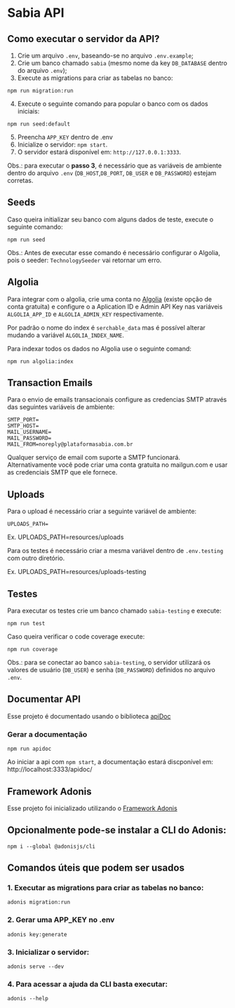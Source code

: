# Sabia API

## Como executar o servidor da API?

1. Crie um arquivo `.env`, baseando-se no arquivo `.env.example`;
2. Crie um banco chamado `sabia` (mesmo nome da key `DB_DATABASE` dentro do arquivo `.env`);
3. Execute as migrations para criar as tabelas no banco:

```
npm run migration:run
```

4. Execute o seguinte comando para popular o banco com os dados iniciais:

```
npm run seed:default
```

5. Preencha `APP_KEY` dentro de .env
6. Inicialize o servidor: `npm start`.
7. O servidor estará disponível em: `http://127.0.0.1:3333`.

Obs.: para executar o **passo 3**, é necessário que as variáveis de ambiente dentro do arquivo `.env` (`DB_HOST`,`DB_PORT`, `DB_USER` e `DB_PASSWORD`) estejam corretas.

## Seeds
Caso queira initializar seu banco com alguns dados de teste, execute o seguinte comando:

```
npm run seed
```
Obs.: Antes de executar esse comando é necessário configurar o Algolia, pois o seeder: `TechnologySeeder` vai retornar um erro.

## Algolia

Para integrar com o algolia, crie uma conta no [Algolia](https://www.algolia.) (existe opção de conta gratuita) e configure o a Aplication ID e Admin API Key nas variáveis `ALGOLIA_APP_ID` e `ALGOLIA_ADMIN_KEY` respectivamente.

Por padrão o nome do index é `serchable_data` mas é possível alterar mudando a variável `ALGOLIA_INDEX_NAME`.

Para indexar todos os dados no Algolia use o seguinte comand:

```
npm run algolia:index
```

## Transaction Emails

Para o envio de emails transacionais configure as credencias SMTP através das seguintes variáveis de ambiente:

```
SMTP_PORT=
SMTP_HOST=
MAIL_USERNAME=
MAIL_PASSWORD=
MAIL_FROM=noreply@plataformasabia.com.br
```

Qualquer serviço de email com suporte a SMTP funcionará. Alternativamente você pode criar uma conta gratuita no mailgun.com e usar as credenciais SMTP que ele fornece.

## Uploads

Para o upload é necessário criar a seguinte variável de ambiente:

```
UPLOADS_PATH=
```
Ex. UPLOADS_PATH=resources/uploads

Para os testes é necessário criar a mesma variável dentro de `.env.testing` com outro diretório. 

Ex. UPLOADS_PATH=resources/uploads-testing

## Testes

Para executar os testes crie um banco chamado `sabia-testing` e execute:

```
npm run test
```

Caso queira verificar o code coverage execute:

```
npm run coverage
```

Obs.: para se conectar ao banco `sabia-testing`, o servidor utilizará os valores de usuário (`DB_USER`) e senha (`DB_PASSWORD`) definidos no arquivo `.env`.

## Documentar API

Esse projeto é documentado usando o biblioteca [apiDoc](https://apidocjs.com/)

### Gerar a documentação

```
npm run apidoc
```
Ao iniciar a api com `npm start`, a documentação estará discponível em: http://localhost:3333/apidoc/

## Framework Adonis

Esse projeto foi inicializado utilizando o [Framework Adonis](https://adonisjs.com/)

## Opcionalmente pode-se instalar a CLI do Adonis:

```
npm i --global @adonisjs/cli
```

## Comandos úteis que podem ser usados

### 1. Executar as migrations para criar as tabelas no banco:

```
adonis migration:run
```

### 2. Gerar uma APP_KEY no .env

```
adonis key:generate
```

### 3. Inicializar o servidor:

```
adonis serve --dev
```

### 4. Para acessar a ajuda da CLI basta executar:

```
adonis --help
```
